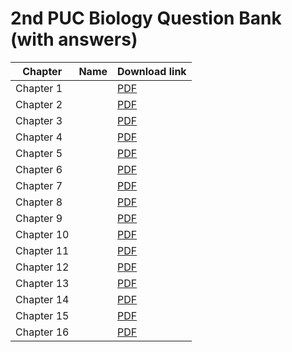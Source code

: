 # 2nd PUC Biology Question Bank (with answers)

|Chapter|Name |Download link|
|-|-|-|
|Chapter 1| | [PDF](https://github.com/KaveriBridge/PUCExams/raw/main/2ndPUC/Biology/QuestionBank/36_2nd_PUC_ch1.pdf)|
|Chapter 2| | [PDF](https://github.com/KaveriBridge/PUCExams/raw/main/2ndPUC/Biology/QuestionBank/36_2nd_PUC_ch2.pdf)|
|Chapter 3| | [PDF](https://github.com/KaveriBridge/PUCExams/raw/main/2ndPUC/Biology/QuestionBank/36_2nd_PUC_ch3.pdf)|
|Chapter 4| | [PDF](https://github.com/KaveriBridge/PUCExams/raw/main/2ndPUC/Biology/QuestionBank/36_2nd_PUC_ch4.pdf)|
|Chapter 5| | [PDF](https://github.com/KaveriBridge/PUCExams/raw/main/2ndPUC/Biology/QuestionBank/36_2nd_PUC_ch5.pdf)|
|Chapter 6| | [PDF](https://github.com/KaveriBridge/PUCExams/raw/main/2ndPUC/Biology/QuestionBank/36_2nd_PUC_ch6.pdf)|
|Chapter 7| | [PDF](https://github.com/KaveriBridge/PUCExams/raw/main/2ndPUC/Biology/QuestionBank/36_2nd_PUC_ch7.pdf)|
|Chapter 8| | [PDF](https://github.com/KaveriBridge/PUCExams/raw/main/2ndPUC/Biology/QuestionBank/36_2nd_PUC_ch8.pdf)|
|Chapter 9| | [PDF](https://github.com/KaveriBridge/PUCExams/raw/main/2ndPUC/Biology/QuestionBank/36_2nd_PUC_ch9.pdf)|
|Chapter 10| | [PDF](https://github.com/KaveriBridge/PUCExams/raw/main/2ndPUC/Biology/QuestionBank/36_2nd_PUC_ch10.pdf)|
|Chapter 11| | [PDF](https://github.com/KaveriBridge/PUCExams/raw/main/2ndPUC/Biology/QuestionBank/36_2nd_PUC_ch11.pdf)|
|Chapter 12| | [PDF](https://github.com/KaveriBridge/PUCExams/raw/main/2ndPUC/Biology/QuestionBank/36_2nd_PUC_ch12.pdf)|
|Chapter 13| | [PDF](https://github.com/KaveriBridge/PUCExams/raw/main/2ndPUC/Biology/QuestionBank/36_2nd_PUC_ch13.pdf)|
|Chapter 14| | [PDF](https://github.com/KaveriBridge/PUCExams/raw/main/2ndPUC/Biology/QuestionBank/36_2nd_PUC_ch14.pdf)|
|Chapter 15| | [PDF](https://github.com/KaveriBridge/PUCExams/raw/main/2ndPUC/Biology/QuestionBank/36_2nd_PUC_ch15.pdf)|
|Chapter 16| | [PDF](https://github.com/KaveriBridge/PUCExams/raw/main/2ndPUC/Biology/QuestionBank/36_2nd_PUC_ch16.pdf)|
